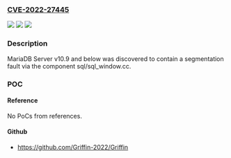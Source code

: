 ### [CVE-2022-27445](https://cve.mitre.org/cgi-bin/cvename.cgi?name=CVE-2022-27445)
![](https://img.shields.io/static/v1?label=Product&message=n%2Fa&color=blue)
![](https://img.shields.io/static/v1?label=Version&message=n%2Fa&color=blue)
![](https://img.shields.io/static/v1?label=Vulnerability&message=n%2Fa&color=brighgreen)

### Description

MariaDB Server v10.9 and below was discovered to contain a segmentation fault via the component sql/sql_window.cc.

### POC

#### Reference
No PoCs from references.

#### Github
- https://github.com/Griffin-2022/Griffin

